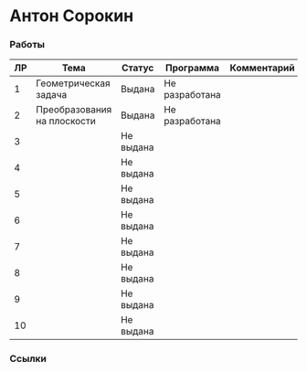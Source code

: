 # Антон Сорокин

### Работы


| ЛР | Тема | Статус | Программа | Комментарий |
| -- | ---- | ------ | --------- | ----------- |
| 1 | Геометрическая задача | Выдана | Не разработана ||
| 2 | Преобразования на плоскости | Выдана | Не разработана ||
| 3 || Не выдана |||
| 4 || Не выдана |||
| 5 || Не выдана |||
| 6 || Не выдана |||
| 7 || Не выдана |||
| 8 || Не выдана |||
| 9 || Не выдана |||
| 10 || Не выдана |||

### Ссылки

